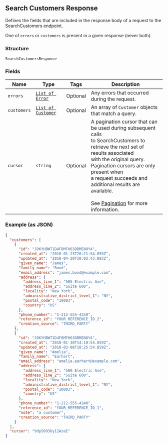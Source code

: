 ## Search Customers Response

Defines the fields that are included in the response body of
a request to the SearchCustomers endpoint.

One of `errors` or `customers` is present in a given response (never both).

### Structure

`SearchCustomersResponse`

### Fields

| Name | Type | Tags | Description |
|  --- | --- | --- | --- |
| `errors` | [`List of Error`](/doc/models/error.md) | Optional | Any errors that occurred during the request. |
| `customers` | [`List of Customer`](/doc/models/customer.md) | Optional | An array of `Customer` objects that match a query. |
| `cursor` | `string` | Optional | A pagination cursor that can be used during subsequent calls<br>to SearchCustomers to retrieve the next set of results associated<br>with the original query. Pagination cursors are only present when<br>a request succeeds and additional results are available.<br><br>See [Pagination](https://developer.squareup.com/docs/basics/api101/pagination) for more information. |

### Example (as JSON)

```json
{
  "customers": [
    {
      "id": "JDKYHBWT1D4F8MFH63DBMEN8Y4",
      "created_at": "2018-01-23T20:21:54.859Z",
      "updated_at": "2018-04-20T10:02:43.083Z",
      "given_name": "James",
      "family_name": "Bond",
      "email_address": "james.bond@example.com",
      "address": {
        "address_line_1": "505 Electric Ave",
        "address_line_2": "Suite 600",
        "locality": "New York",
        "administrative_district_level_1": "NY",
        "postal_code": "10003",
        "country": "US"
      },
      "phone_number": "1-212-555-4250",
      "reference_id": "YOUR_REFERENCE_ID_2",
      "creation_source": "THIRD_PARTY"
    },
    {
      "id": "JDKYHBWT1D4F8MFH63DBMEN8Y4",
      "created_at": "2018-01-30T14:10:54.859Z",
      "updated_at": "2018-03-08T18:25:54.859Z",
      "given_name": "Amelia",
      "family_name": "Earhart",
      "email_address": "amelia.earhart@example.com",
      "address": {
        "address_line_1": "500 Electric Ave",
        "address_line_2": "Suite 600",
        "locality": "New York",
        "administrative_district_level_1": "NY",
        "postal_code": "10003",
        "country": "US"
      },
      "phone_number": "1-212-555-4240",
      "reference_id": "YOUR_REFERENCE_ID_1",
      "note": "a customer",
      "creation_source": "THIRD_PARTY"
    }
  ],
  "cursor": "9dpS093Uy12AzeE"
}
```

